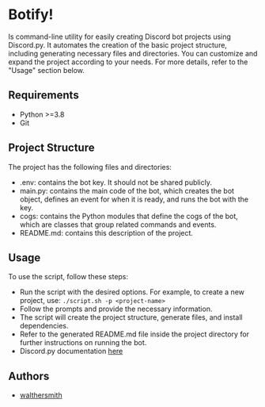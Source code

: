# Botify!

Is command-line utility for easily creating Discord bot projects using Discord.py.
It automates the creation of the basic project structure, including generating necessary files and directories. You can customize and expand the project according to your needs. For more details, refer to the "Usage" section below.

## Requirements

- Python >=3.8 
- Git

## Project Structure

The project has the following files and directories:

- .env: contains the bot key. It should not be shared publicly.
- main.py: contains the main code of the bot, which creates the bot object, defines an event for when it is ready, and runs the bot with the key.
- cogs: contains the Python modules that define the cogs of the bot, which are classes that group related commands and events.
- README.md: contains this description of the project.

## Usage
To use the script, follow these steps:
- Run the script with the desired options. For example, to create a new project, use: `./script.sh -p <project-name>`
- Follow the prompts and provide the necessary information.
- The script will create the project structure, generate files, and install dependencies.
- Refer to the generated README.md file inside the project directory for further instructions on running the bot.
- Discord.py documentation [here](https://discordpy.readthedocs.io/en/stable/)

## Authors
- [walthersmith](https://github.com/walthersmith)
